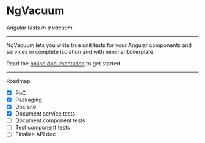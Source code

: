 # NgVacuum

_Angular tests in a vacuum._

---

NgVacuum lets you write true unit tests for your Angular components and services in complete isolation and with minimal boilerplate.

Read the [online documentation](https://code.hmil.fr/ng-vacuum/) to get started.

---

Roadmap

- [x] PoC
- [x] Packaging
- [x] Doc site
- [x] Document service tests
- [ ] Document component tests
- [ ] Test component tests
- [ ] Finalize API doc
